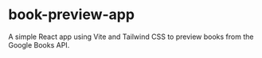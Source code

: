 # book-preview-app
A simple React app using Vite and Tailwind CSS to preview books from the Google Books API.
